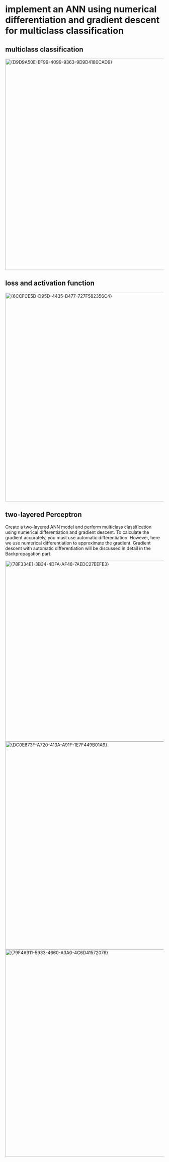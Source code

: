 # implement an ANN using numerical differentiation and gradient descent for multiclass classification

## multiclass classification

<img width="1388" height="670" alt="{D9D9A50E-EF99-4099-9363-9D9D4180CAD9}" src="https://github.com/user-attachments/assets/d09473a9-0fd8-4c1d-8432-2dc35908e182" />

## loss and activation function

<img width="1386" height="662" alt="{6CCFCE5D-D95D-4435-B477-727F582356C4}" src="https://github.com/user-attachments/assets/ae9025a2-2b45-49cc-af32-753bbd393fc0" />

## two-layered Perceptron
Create a two-layered ANN model and perform multiclass classification using numerical differentiation and gradient descent.
To calculate the gradient accurately, you must use automatic differentiation. However, here we use numerical differentiation to approximate the gradient.
Gradient descent with automatic differentiation will be discussed in detail in the Backpropagation part.

<img width="1367" height="573" alt="{78F334E1-3B34-4DFA-AF48-7AEDC27EEFE3}" src="https://github.com/user-attachments/assets/cee6ab7a-2b00-447f-be7a-ffd0c2837546" />

<img width="1359" height="659" alt="{DC0E673F-A720-413A-A91F-1E7F449B01A9}" src="https://github.com/user-attachments/assets/2801e9a6-6e63-41b2-943d-dc2dea3dcb1d" />

<img width="1375" height="658" alt="{79F4A911-5933-4660-A3A0-4C6D41572076}" src="https://github.com/user-attachments/assets/064f1a33-2d47-4e41-a150-84212f64c79d" />



